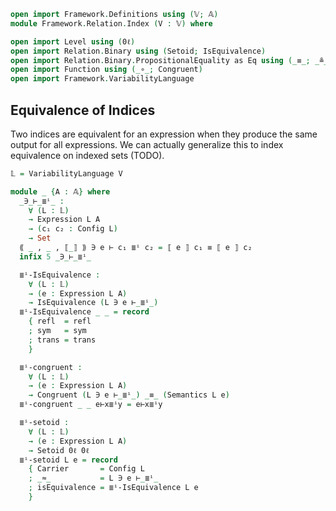 ```agda
open import Framework.Definitions using (𝕍; 𝔸)
module Framework.Relation.Index (V : 𝕍) where

open import Level using (0ℓ)
open import Relation.Binary using (Setoid; IsEquivalence)
open import Relation.Binary.PropositionalEquality as Eq using (_≡_; _≗_; refl; sym; trans)
open import Function using (_∘_; Congruent)
open import Framework.VariabilityLanguage
```

## Equivalence of Indices

Two indices are equivalent for an expression when they produce the same output for all expressions.
We can actually generalize this to index equivalence on indexed sets (TODO).
```agda
𝕃 = VariabilityLanguage V

module _ {A : 𝔸} where
  _∋_⊢_≣ⁱ_ :
    ∀ (L : 𝕃)
    → Expression L A
    → (c₁ c₂ : Config L)
    → Set
  ⟪ _ , _ , ⟦_⟧ ⟫ ∋ e ⊢ c₁ ≣ⁱ c₂ = ⟦ e ⟧ c₁ ≡ ⟦ e ⟧ c₂
  infix 5 _∋_⊢_≣ⁱ_

  ≣ⁱ-IsEquivalence :
    ∀ (L : 𝕃)
    → (e : Expression L A)
    → IsEquivalence (L ∋ e ⊢_≣ⁱ_)
  ≣ⁱ-IsEquivalence _ _ = record
    { refl  = refl
    ; sym   = sym
    ; trans = trans
    }

  ≣ⁱ-congruent :
    ∀ (L : 𝕃)
    → (e : Expression L A)
    → Congruent (L ∋ e ⊢_≣ⁱ_) _≡_ (Semantics L e)
  ≣ⁱ-congruent _ _ e⊢x≣ⁱy = e⊢x≣ⁱy

  ≣ⁱ-setoid :
    ∀ (L : 𝕃)
    → (e : Expression L A)
    → Setoid 0ℓ 0ℓ
  ≣ⁱ-setoid L e = record
    { Carrier       = Config L
    ; _≈_           = L ∋ e ⊢_≣ⁱ_
    ; isEquivalence = ≣ⁱ-IsEquivalence L e
    }
```
